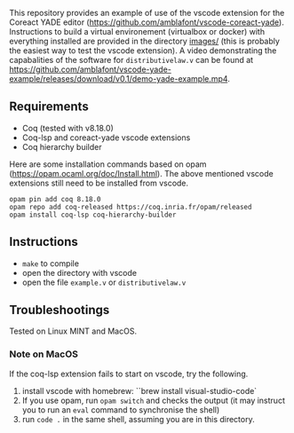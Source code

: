 This repository provides an example of use of the vscode extension for the Coreact YADE editor (https://github.com/amblafont/vscode-coreact-yade).
Instructions to build a virtual environement (virtualbox or docker) with everything installed are provided in the directory
[images/](images/README.md) (this is probably the easiest way to test the vscode extension).
A video demonstrating the capabalities of the software for `distributivelaw.v` can be found at https://github.com/amblafont/vscode-yade-example/releases/download/v0.1/demo-yade-example.mp4.

## Requirements
- Coq (tested with v8.18.0)
- Coq-lsp and coreact-yade vscode extensions
- Coq hierarchy builder

Here are some installation commands based on opam (https://opam.ocaml.org/doc/Install.html). The above mentioned vscode extensions still need to be installed from vscode.
```
opam pin add coq 8.18.0
opam repo add coq-released https://coq.inria.fr/opam/released
opam install coq-lsp coq-hierarchy-builder
```


## Instructions
- `make` to compile
- open the directory with vscode
- open the file `example.v` or `distributivelaw.v`

## Troubleshootings
Tested on Linux MINT and MacOS.
### Note on MacOS

If the coq-lsp extension fails to start on vscode, try the following.
1) install vscode with homebrew: ``brew install visual-studio-code`
2) If you use opam, run `opam switch` and checks the output (it may instruct you to run an `eval` command to synchronise the shell)
3) run `code .` in the same shell, assuming you are in this directory.
